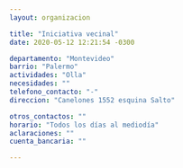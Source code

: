 ```yaml
---
layout: organizacion

title: "Iniciativa vecinal"
date: 2020-05-12 12:21:54 -0300

departamento: "Montevideo"
barrio: "Palermo"
actividades: "Olla"
necesidades: ""
telefono_contacto: "-"
direccion: "Canelones 1552 esquina Salto"

otros_contactos: ""
horario: "Todos los días al mediodía"
aclaraciones: ""
cuenta_bancaria: ""

---
```

